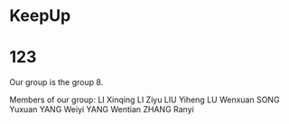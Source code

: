 KeepUp
======
# 123
Our group is the group 8.

Members of our group:
LI Xinqing
LI Ziyu
LIU Yiheng
LU Wenxuan
SONG Yuxuan
YANG Weiyi
YANG Wentian
ZHANG Ranyi
